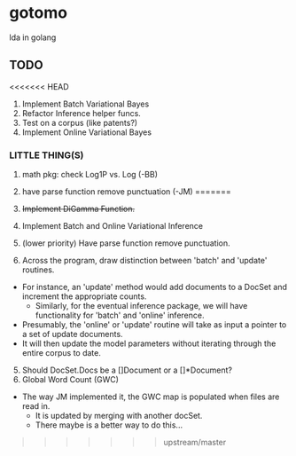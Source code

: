 gotomo
======
lda in golang

## TODO
<<<<<<< HEAD
1. Implement Batch Variational Bayes
2. Refactor Inference helper funcs. 
3. Test on a corpus (like patents?)
4. Implement Online Variational Bayes


### LITTLE THING(S)
1. math pkg: check Log1P vs. Log (-BB)
2. have parse function remove punctuation (-JM)
=======
1. ~~Implement DiGamma Function.~~   
2. Implement Batch and Online Variational Inference
3. (lower priority) Have parse function remove punctuation. 

4. Across the program, draw distinction between 'batch' and 'update' routines.
  * For instance, an 'update' method would add documents to a DocSet and increment the appropriate counts.
	* Similarly, for the eventual inference package, we will have functionality for 'batch' and 'online' inference.
  * Presumably, the 'online' or 'update' routine will take as input a pointer to a set of update documents.
  * It will then update the model parameters without iterating through the entire corpus to date. 

5. Should DocSet.Docs be a []Document or a []*Document?
6. Global Word Count (GWC)
  * The way JM implemented it, the GWC map is populated when files are read in.
	* It is updated by merging with another docSet. 
	* There maybe is a better way to do this... 

>>>>>>> upstream/master
